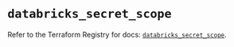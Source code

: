 # `databricks_secret_scope`

Refer to the Terraform Registry for docs: [`databricks_secret_scope`](https://registry.terraform.io/providers/databricks/databricks/1.38.0/docs/resources/secret_scope).
